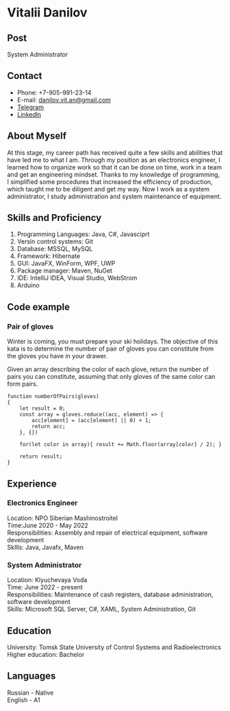 # Vitalii Danilov

## Post

System Administrator

## Contact

* Phone: +7-905-991-23-14
* E-mail: danilov.vit.an@gmail.com
* [Telegram](https://t.me/vitaliiandan)
* [Linkedln](https://www.linkedin.com/in/%D0%B2%D0%B8%D1%82%D0%B0%D0%BB%D0%B8%D0%B9-%D0%B4%D0%B0%D0%BD%D0%B8%D0%BB%D0%BE%D0%B2-691077191/)

## About Myself

At this stage, my career path has received quite a few skills and abilities that have led me to what I am. 
Through my position as an electronics engineer, I learned how to organize work so that it can be done on time, work in a team and get an engineering mindset. 
Thanks to my knowledge of programming, I simplified some procedures that increased the efficiency of production, which taught me to be diligent and get my way. 
Now I work as a system administrator, I study administration and system maintenance of equipment.

## Skills and Proficiency

1. Programming Languages: Java, C#, Javasciprt
2. Versin control systems: Git
3. Database: MSSQL, MySQL
4. Framework: Hibernate
5. GUI: JavaFX, WinForm, WPF, UWP
6. Package manager: Maven, NuGet
7. IDE: IntelliJ IDEA, Visual Studio, WebStrom
8. Arduino


## Code example

### Pair of gloves

Winter is coming, you must prepare your ski holidays. The objective of this kata is to determine the number of pair of gloves you can constitute from the gloves you have in your drawer.

Given an array describing the color of each glove, return the number of pairs you can constitute, assuming that only gloves of the same color can form pairs.

```
function numberOfPairs(gloves)
{
    let result = 0;
    const array = gloves.reduce((acc, element) => {
        acc[element] = (acc[element] || 0) + 1;
        return acc;
    }, {})
    
    for(let color in array){ result += Math.floor(array[color] / 2); }

    return result;
}
```

## Experience

### Electronics Engineer

Location: NPO Siberian Mashinostroitel  
Time:June 2020 - May 2022  
Responsibilities: Assembly and repair of electrical equipment, software development  
SkIlls: Java, Javafx, Maven  

### System Administrator

Location: Klyuchevaya Voda  
Time: June 2022 - present  
Responsibilities: Maintenance of cash registers, database administration, software development  
Skills: Microsoft SQL Server, C#, XAML, System Administration, Git  

## Education

University: Tomsk State University of Control Systems and Radioelectronics  
Higher education: Bachelor  

## Languages

Russian - Native   
English - A1
